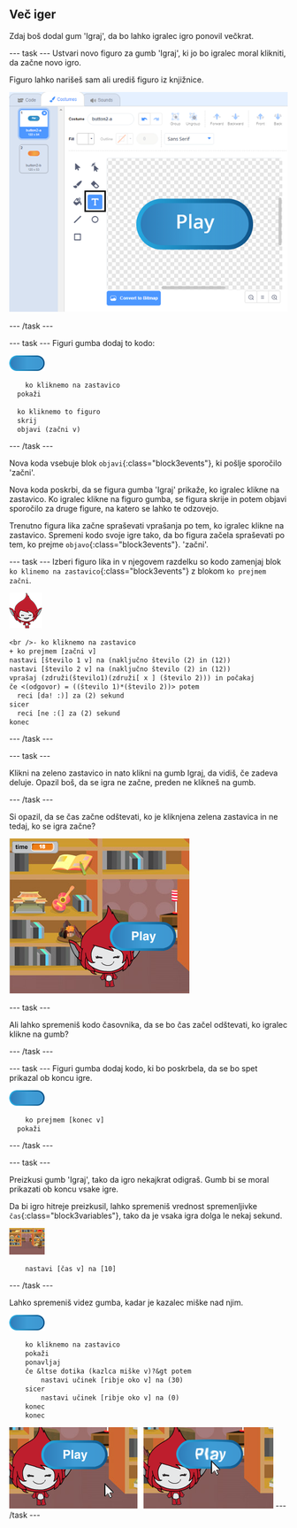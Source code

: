 ## Več iger

Zdaj boš dodal gum 'Igraj', da bo lahko igralec igro ponovil večkrat.

\--- task \--- Ustvari novo figuro za gumb 'Igraj', ki jo bo igralec moral klikniti, da začne novo igro.

Figuro lahko narišeš sam ali urediš figuro iz knjižnice.

![Silga gumba za igranje](images/brain-play.png)

\--- /task \---

\--- task \--- Figuri gumba dodaj to kodo:

![Figura gumba](images/button-sprite.png)

```blocks3
    ko kliknemo na zastavico
  pokaži

  ko kliknemo to figuro
  skrij
  objavi (začni v)
```

\--- /task \---

Nova koda vsebuje blok `objavi`{:class="block3events"}, ki pošlje sporočilo 'začni'.

Nova koda poskrbi, da se figura gumba 'Igraj' prikaže, ko igralec klikne na zastavico. Ko igralec klikne na figuro gumba, se figura skrije in potem objavi sporočilo za druge figure, na katero se lahko te odzovejo.

Trenutno figura lika začne spraševati vprašanja po tem, ko igralec klikne na zastavico. Spremeni kodo svoje igre tako, da bo figura začela spraševati po tem, ko prejme `objavo`{:class="block3events"}. 'začni'.

\--- task \--- Izberi figuro lika in v njegovem razdelku so kodo zamenjaj blok `ko klinemo na zastavico`{:class="block3events"} z blokom `ko prejmem začni`.

![Figura lika](images/giga-sprite.png)

```blocks3
<br />- ko kliknemo na zastavico
+ ko prejmem [začni v]
nastavi [število 1 v] na (naključno število (2) in (12))
nastavi [število 2 v] na (naključno število (2) in (12))
vprašaj (združi(število1)(združi[ x ] (število 2))) in počakaj
če <(odgovor) = ((število 1)*(število 2))> potem
  reci [da! :)] za (2) sekund
sicer
  reci [ne :(] za (2) sekund
konec
```

\--- /task \---

\--- task \---

Klikni na zeleno zastavico in nato klikni na gumb Igraj, da vidiš, če zadeva deluje. Opazil boš, da se igra ne začne, preden ne klikneš na gumb.

\--- /task \---

Si opazil, da se čas začne odštevati, ko je kliknjena zelena zastavica in ne tedaj, ko se igra začne?

![Časovnik zagnan](images/brain-timer-bug.png)

\--- task \---

Ali lahko spremeniš kodo časovnika, da se bo čas začel odštevati, ko igralec klikne na gumb?

\--- /task \---

\--- task \--- Figuri gumba dodaj kodo, ki bo poskrbela, da se bo spet prikazal ob koncu igre.

![Figura gumba](images/button-sprite.png)

```blocks3
    ko prejmem [konec v]
  pokaži
```

\--- /task \---

\--- task \---

Preizkusi gumb 'Igraj', tako da igro nekajkrat odigraš. Gumb bi se moral prikazati ob koncu vsake igre.

Da bi igro hitreje preizkusil, lahko spremeniš vrednost spremenljivke `čas`{:class="block3variables"}, tako da je vsaka igra dolga le nekaj sekund.

![Oder](images/stage-sprite.png)

```blocks3
    nastavi [čas v] na [10]
```

\--- /task \---

Lahko spremeniš videz gumba, kadar je kazalec miške nad njim.

![Gumb](images/button-sprite.png)

```blocks3
    ko kliknemo na zastavico
    pokaži
    ponavljaj
    če &ltse dotika (kazlca miške v)?&gt potem
        nastavi učinek [ribje oko v] na (30)
    sicer
        nastavi učinek [ribje oko v] na (0)
    konec
    konec
```

![posnetek zaslona](images/brain-fisheye.png) \--- /task \---